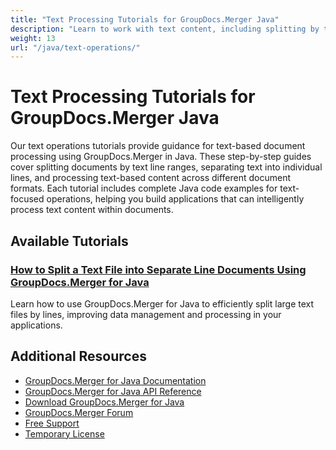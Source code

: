 ```yaml
---
title: "Text Processing Tutorials for GroupDocs.Merger Java"
description: "Learn to work with text content, including splitting by text ranges and lines using GroupDocs.Merger for Java."
weight: 13
url: "/java/text-operations/"
---
```


# Text Processing Tutorials for GroupDocs.Merger Java

Our text operations tutorials provide guidance for text-based document processing using GroupDocs.Merger in Java. These step-by-step guides cover splitting documents by text line ranges, separating text into individual lines, and processing text-based content across different document formats. Each tutorial includes complete Java code examples for text-focused operations, helping you build applications that can intelligently process text content within documents.

## Available Tutorials

### [How to Split a Text File into Separate Line Documents Using GroupDocs.Merger for Java](./split-text-file-lines-groupdocs-merger-java/)
Learn how to use GroupDocs.Merger for Java to efficiently split large text files by lines, improving data management and processing in your applications.

## Additional Resources

- [GroupDocs.Merger for Java Documentation](https://docs.groupdocs.com/merger/java/)
- [GroupDocs.Merger for Java API Reference](https://reference.groupdocs.com/merger/java/)
- [Download GroupDocs.Merger for Java](https://releases.groupdocs.com/merger/java/)
- [GroupDocs.Merger Forum](https://forum.groupdocs.com/c/merger)
- [Free Support](https://forum.groupdocs.com/)
- [Temporary License](https://purchase.groupdocs.com/temporary-license/)
